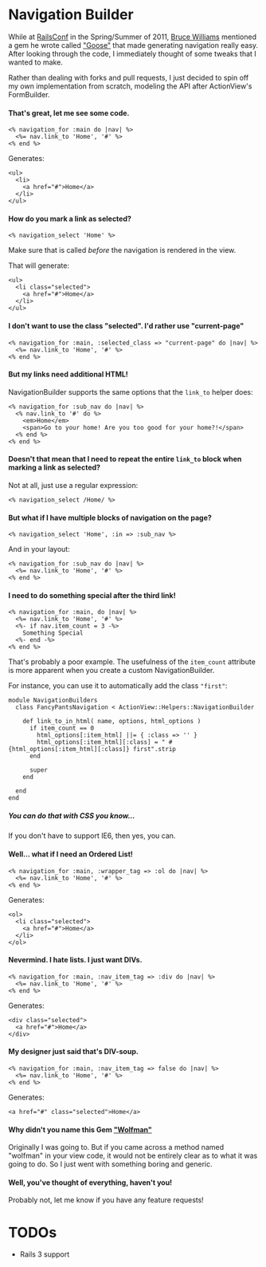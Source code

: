 Navigation Builder
==================

While at [RailsConf](http://www.railsconf.com) in the Spring/Summer of 2011, [Bruce Williams](http://github.com/bruce) mentioned a gem he wrote called ["Goose"](http://github.com/bruce/goose) that made generating navigation really easy. After looking through the code, I immediately thought of some tweaks that I wanted to make.

Rather than dealing with forks and pull requests, I just decided to spin off my own implementation from scratch, modeling the API after ActionView's FormBuilder.

#### That's great, let me see some code. ####

    <% navigation_for :main do |nav| %>
      <%= nav.link_to 'Home', '#' %>
    <% end %>

Generates:

    <ul>
      <li>
        <a href="#">Home</a>
      </li>
    </ul>

#### How do you mark a link as selected? ####

    <% navigation_select 'Home' %>

Make sure that is called *before* the navigation is rendered in the view.

That will generate:

    <ul>
      <li class="selected">
        <a href="#">Home</a>
      </li>
    </ul>

#### I don't want to use the class "selected". I'd rather use "current-page" ####

    <% navigation_for :main, :selected_class => "current-page" do |nav| %>
      <%= nav.link_to 'Home', '#' %>
    <% end %>

#### But my links need additional HTML! ####

NavigationBuilder supports the same options that the `link_to` helper does:

    <% navigation_for :sub_nav do |nav| %>
      <% nav.link_to '#' do %>
        <em>Home</em>
        <span>Go to your home! Are you too good for your home?!</span>
      <% end %>
    <% end %>

#### Doesn't that mean that I need to repeat the entire `link_to` block when marking a link as selected? ####

Not at all, just use a regular expression:

    <% navigation_select /Home/ %>

#### But what if I have multiple blocks of navigation on the page? ####

    <% navigation_select 'Home', :in => :sub_nav %>

And in your layout:

    <% navigation_for :sub_nav do |nav| %>
      <%= nav.link_to 'Home', '#' %>
    <% end %>

#### I need to do something special after the third link! ####

    <% navigation_for :main, do |nav| %>
      <%= nav.link_to 'Home', '#' %>
      <%- if nav.item_count = 3 -%>
        Something Special
      <%- end -%>
    <% end %>

That's probably a poor example. The usefulness of the `item_count` attribute is more apparent when you create a custom NavigationBuilder.

For instance, you can use it to automatically add the class `"first"`:

    module NavigationBuilders
      class FancyPantsNavigation < ActionView::Helpers::NavigationBuilder
      
        def link_to_in_html( name, options, html_options )
          if item_count == 0
            html_options[:item_html] ||= { :class => '' }
            html_options[:item_html][:class] = " #{html_options[:item_html][:class]} first".strip
          end
          
          super
        end
        
      end
    end

##### You can do that with CSS you know... #####

If you don't have to support IE6, then yes, you can.

#### Well... what if I need an Ordered List! ####

    <% navigation_for :main, :wrapper_tag => :ol do |nav| %>
      <%= nav.link_to 'Home', '#' %>
    <% end %>

Generates:

    <ol>
      <li class="selected">
        <a href="#">Home</a>
      </li>
    </ol>

#### Nevermind. I hate lists. I just want DIVs. ####

    <% navigation_for :main, :nav_item_tag => :div do |nav| %>
      <%= nav.link_to 'Home', '#' %>
    <% end %>

Generates:

    <div class="selected">
      <a href="#">Home</a>
    </div>

#### My designer just said that's DIV-soup. ####

    <% navigation_for :main, :nav_item_tag => false do |nav| %>
      <%= nav.link_to 'Home', '#' %>
    <% end %>

Generates:

    <a href="#" class="selected">Home</a>

#### Why didn't you name this Gem ["Wolfman"](http://en.wikipedia.org/wiki/Top_Gun#Cast) ####

Originally I was going to. But if you came across a method named "wolfman" in your view code, it would not be entirely clear as to what it was going to do.
So I just went with something boring and generic.

#### Well, you've thought of everything, haven't you! ####

Probably not, let me know if you have any feature requests!

TODOs
=====

* Rails 3 support
